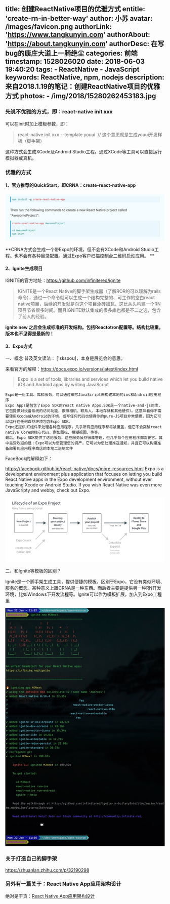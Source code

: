 title: 创建ReactNative项目的优雅方式
entitle: 'create-rn-in-better-way'
author: 小苏
avatar: /images/favicon.png
authorLink: 'https://www.tangkunyin.com'
authorAbout: 'https://about.tangkunyin.com'
authorDesc: 在写bug的康庄大道上一骑绝尘
categories: 前端
timestamp: 1528026020
date: 2018-06-03 19:40:20
tags:
    - ReactNative
    - JavaScript
keywords: ReactNative, npm, nodejs
description: 来自2018.1.19的笔记：创建ReactNative项目的优雅方式
photos:
    - /img/2018/15280262453183.jpg
---

### 先说不优雅的方式，即：react-native init xxx

可以在init时加上模板参数，即：

> react-native init xxx --template youui  // 这个意思就是生成youui开发样板（脚手架）

这种方式会生成XCode及Android Studio工程。通过XCode等工具可以直接运行模拟器或真机。

### 优雅的方式

#### 1、官方推荐的QuickStart，即CRNA：create-react-native-app
![](/img/2018/15280262453183.jpg)

**CRNA方式会生成一个带Expo的环境，但不会有XCode和Android Studio工程。也不会有各种目录配置。通过Expo客户扫描控制台二维码启动应用。
**

#### 2、Ignite生成项目

IGNITE的官方地址：https://github.com/infinitered/ignite

> IGNITE是一个React Native的脚手架生成器（了解ROR的可以理解为rails命令），通过一个命令就可以生成一个结构完整的、可工作的空白react native项目，后续的开发就是向这个项目添砖加瓦，这比从头构建一个RN项目节省很多时间。而且IGNITE默认集成的很多库也都是不二之选，包含了前人的经验。

**ignite new 之后会生成标准的开发结构。包括Reactotron配置等。结构比较重，版本也不见得是最新的！**

#### 3、Expo方式

一、概念
普及英文读法： ['ɛkspoʊ]，本身是展览会的意思。

来看官方的解释：https://docs.expo.io/versions/latest/index.html

> Expo is a set of tools, libraries and services which let you build native iOS and Android apps by writing JavaScript

```
Expo是一组工具、库和服务，可以通过编写JavaScript来构建本地的ios和Android应用程序
Expo Apps是包含了Expo SDK的react native Apps,SDK是一个native-and-js的库，它包提供对设备系统的访问功能，像照相机、联系人、本地存储和其他硬件）。这意味着你不需要使用Xcode或Android的环境，或写任何代码也使得你的pure-JS项目非常便携，因为它可以运行在任何自然环境包含Expo SDK。
Expo还提供UI组件来处理各种应用程序，几乎所有应用程序都将被覆盖，但它不会突破react native Core的核心代码，例如图标、模糊视图，等等。
最后，Expo SDK提供了访问服务，这些服务虽然很难管理，但几乎每个应用程序都需要它。其中最受欢迎的是：Expo可以为您管理您的资产，它可以为您处理推送通知，并且它可以构建准备部署到应用程序商店的本地二进制文件
```

FaceBook的解释如下：

https://facebook.github.io/react-native/docs/more-resources.html Expo is a development environment plus application that focuses on letting you build React Native apps in the Expo development environment, without ever touching Xcode or Android Studio. If you wish React Native was even more JavaScripty and webby, check out Expo.

![](/img/2018/15280264067172.jpg)


二、和Ignite等模板的区别？

Ignite是一个脚手架生成工具，提供便捷的模板。区别于Expo，它没有类似环境、服务的概念。某种意义上跟CRNA是一种东西。而后者主要是提供另一种RN开发环境，比如Windows下开发流程等。Ignite可以作为模板扩展，加入到Expo工程里


![](/img/2018/15280264415058.jpg)

### 关于打造自己的脚手架

https://zhuanlan.zhihu.com/p/32190298

### 另外有一篇关于：React Native App应用架构设计

绝对是干货：[React Native App应用架构设计](https://zhuanlan.zhihu.com/p/30617441)


